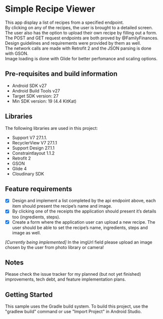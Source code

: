 Simple Recipe Viewer 
===================================

This app display a list of recipes from a specified endpoint.  
By clicking on any of the recipes, the user is brought to a detailed screen.  
The user also has the option to upload their own recipe by filling out a form.  
The POST and GET request endpoints are both proved by @FamilyFinances.  
Design guidelines and requirements were provided by them as well.  
The network calls are made with Retrofit 2 and the JSON parsing is done with GSON.  
Image loading is done with Glide for better perfomance and scaling options.  

Pre-requisites and build information
-------------------------------------

- Android SDK v27
- Android Build Tools v27
- Target SDK version: 27
- Min SDK version: 19 (4.4 KitKat)

Libraries
---------------
The following libraries are used in this project:

- Support V7 27.1.1.
- RecyclerView V7 27.1.1
- Support Design 27.1.1
- Constraintlayout 1.1.2
- Retrofit 2
- GSON
- Glide 4
- Cloudinary SDK

Feature requirements
---------------
- [X] Design and implement a list completed by the api endpoint above, each item should present the recipe’s name and image.
- [X] By clicking one of the receipts the application should present it’s details too (ingredients, steps).
- [X] Create a form where the application user can upload a new recipe. The user should be able to set the recipe’s name, ingredients, steps and image as well.  

*[Currently being implemented]* In the imgUrl field please upload an image chosen by the user from photo library or camera!

Notes
--------------
Please check the issue tracker for my planned (but not yet finished) improvements, tech debt, and feature implementation plans.

Getting Started
---------------
This sample uses the Gradle build system. To build this project, use the
"gradlew build" command or use "Import Project" in Android Studio.
